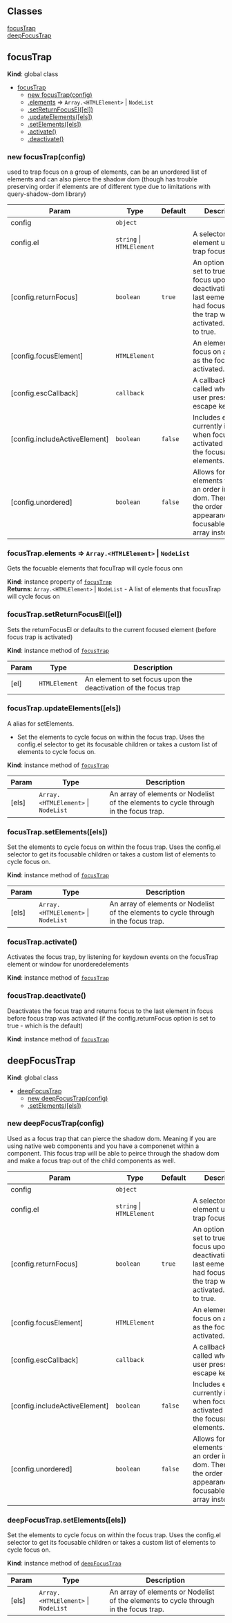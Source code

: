 ## Classes

<dl>
<dt><a href="#focusTrap">focusTrap</a></dt>
<dd></dd>
<dt><a href="#deepFocusTrap">deepFocusTrap</a></dt>
<dd></dd>
</dl>

<a name="focusTrap"></a>

## focusTrap
**Kind**: global class  

* [focusTrap](#focusTrap)
    * [new focusTrap(config)](#new_focusTrap_new)
    * [.elements](#focusTrap+elements) ⇒ <code>Array.&lt;HTMLElement&gt;</code> \| <code>NodeList</code>
    * [.setReturnFocusEl([el])](#focusTrap+setReturnFocusEl)
    * [.updateElements([els])](#focusTrap+updateElements)
    * [.setElements([els])](#focusTrap+setElements)
    * [.activate()](#focusTrap+activate)
    * [.deactivate()](#focusTrap+deactivate)

<a name="new_focusTrap_new"></a>

### new focusTrap(config)
used to trap focus on a group of elements, can be an unordered list of elements and can also pierce the shadow dom (though has trouble preserving order if elements are of different type due to limitations with query-shadow-dom library)


| Param | Type | Default | Description |
| --- | --- | --- | --- |
| config | <code>object</code> |  |  |
| config.el | <code>string</code> \| <code>HTMLElement</code> |  | A selector or element used to trap focus within |
| [config.returnFocus] | <code>boolean</code> | <code>true</code> | An option when set to true returns focus upon deactivation to the last eement that had focus before the trap was activated. Defualts to true. |
| [config.focusElement] | <code>HTMLElement</code> |  | An element to focus on as soon as the focus trap is activated. |
| [config.escCallback] | <code>callback</code> |  | A callback to be called when the user presses the escape key. |
| [config.includeActiveElement] | <code>boolean</code> | <code>false</code> | Includes element currently in focus when focusTrap is activated within the focusable elements. |
| [config.unordered] | <code>boolean</code> | <code>false</code> | Allows for elements to be in an order in the dom. Then follows the order of appearance in the focusableElements array instead. |

<a name="focusTrap+elements"></a>

### focusTrap.elements ⇒ <code>Array.&lt;HTMLElement&gt;</code> \| <code>NodeList</code>
Gets the focuable elements that focuTrap will cycle focus onn

**Kind**: instance property of [<code>focusTrap</code>](#focusTrap)  
**Returns**: <code>Array.&lt;HTMLElement&gt;</code> \| <code>NodeList</code> - A list of elements that focusTrap will cycle focus on  
<a name="focusTrap+setReturnFocusEl"></a>

### focusTrap.setReturnFocusEl([el])
Sets the returnFocusEl or defaults to the current focused element (before focus trap is activated)

**Kind**: instance method of [<code>focusTrap</code>](#focusTrap)  

| Param | Type | Description |
| --- | --- | --- |
| [el] | <code>HTMLElement</code> | An element to set focus upon the deactivation of the focus trap |

<a name="focusTrap+updateElements"></a>

### focusTrap.updateElements([els])
A alias for setElements.
- Set the elements to cycle focus on within the focus trap. Uses the
config.el selector to get its focusable children or takes a custom list of elements to cycle focus on.

**Kind**: instance method of [<code>focusTrap</code>](#focusTrap)  

| Param | Type | Description |
| --- | --- | --- |
| [els] | <code>Array.&lt;HTMLElement&gt;</code> \| <code>NodeList</code> | An array of elements or Nodelist of the elements to cycle through in the focus trap. |

<a name="focusTrap+setElements"></a>

### focusTrap.setElements([els])
Set the elements to cycle focus on within the focus trap. Uses the
config.el selector to get its focusable children or takes a custom list of elements to cycle focus on.

**Kind**: instance method of [<code>focusTrap</code>](#focusTrap)  

| Param | Type | Description |
| --- | --- | --- |
| [els] | <code>Array.&lt;HTMLElement&gt;</code> \| <code>NodeList</code> | An array of elements or Nodelist of the elements to cycle through in the focus trap. |

<a name="focusTrap+activate"></a>

### focusTrap.activate()
Activates the focus trap, by listening for keydown events on
the focusTrap element or window for unorderedelements

**Kind**: instance method of [<code>focusTrap</code>](#focusTrap)  
<a name="focusTrap+deactivate"></a>

### focusTrap.deactivate()
Deactivates the focus trap and returns focus to the last element in focus
before focus trap was activated (if the config.returnFocus option is set to true - which is the default)

**Kind**: instance method of [<code>focusTrap</code>](#focusTrap)  
<a name="deepFocusTrap"></a>

## deepFocusTrap
**Kind**: global class  

* [deepFocusTrap](#deepFocusTrap)
    * [new deepFocusTrap(config)](#new_deepFocusTrap_new)
    * [.setElements([els])](#deepFocusTrap+setElements)

<a name="new_deepFocusTrap_new"></a>

### new deepFocusTrap(config)
Used as a focus trap that can pierce the shadow dom. Meaning if you are using native
web components and you have a componenet within a component. This focus trap will be able to peirce through the shadow dom and make a focus trap
out of the child components as well.


| Param | Type | Default | Description |
| --- | --- | --- | --- |
| config | <code>object</code> |  |  |
| config.el | <code>string</code> \| <code>HTMLElement</code> |  | A selector or element used to trap focus within |
| [config.returnFocus] | <code>boolean</code> | <code>true</code> | An option when set to true returns focus upon deactivation to the last eement that had focus before the trap was activated. Defualts to true. |
| [config.focusElement] | <code>HTMLElement</code> |  | An element to focus on as soon as the focus trap is activated. |
| [config.escCallback] | <code>callback</code> |  | A callback to be called when the user presses the escape key. |
| [config.includeActiveElement] | <code>boolean</code> | <code>false</code> | Includes element currently in focus when focusTrap is activated within the focusable elements. |
| [config.unordered] | <code>boolean</code> | <code>false</code> | Allows for elements to be in an order in the dom. Then follows the order of appearance in the focusableElements array instead. |

<a name="deepFocusTrap+setElements"></a>

### deepFocusTrap.setElements([els])
Set the elements to cycle focus on within the focus trap. Uses the
config.el selector to get its focusable children or takes a custom list of elements to cycle focus on.

**Kind**: instance method of [<code>deepFocusTrap</code>](#deepFocusTrap)  

| Param | Type | Description |
| --- | --- | --- |
| [els] | <code>Array.&lt;HTMLElement&gt;</code> \| <code>NodeList</code> | An array of elements or Nodelist of the elements to cycle through in the focus trap. |

